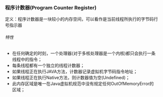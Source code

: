 ### 程序计数器(Program Counter Register) #
定义：程序计数器是一块较小的内存空间，可以看作是当前线程所执行的字节码行号指示器

###### 特性 ######
+ 在任何确定的时刻，一个处理器(对于多核处理器是一个内核)都只会执行一条线程中的指令；
+ 每条线程都有一个独立的线程计数器；
+ 如果线程正在执行JAVA方法，计数器记录虚拟机字节码指令地址；
+ 如果线程正在执行Native方法，则计数器值为空(Undefined)；
+ 此内存区域是唯一在Java虚拟机规范中没有规定任何OutOfMemoryError的区域；